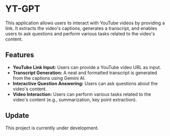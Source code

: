 # YT-GPT

This application allows users to interact with YouTube videos by providing a link. It extracts the video's captions, generates a transcript, and enables users to ask questions and perform various tasks related to the video's content.

## Features

* **YouTube Link Input:** Users can provide a YouTube video URL as input.
* **Transcript Generation:** A neat and formatted transcript is generated from the captions using Gemini AI.
* **Interactive Question Answering:** Users can ask questions about the video's content.
* **Video Interaction:** Users can perform various tasks related to the video's content (e.g., summarization, key point extraction).

## Update
This project is currently under development.